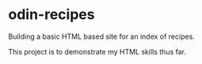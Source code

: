 # odin-recipes

Building a basic HTML based site for an index of recipes.

This project is to demonstrate my HTML skills thus far.
